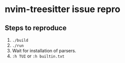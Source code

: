 # nvim-treesitter issue repro

## Steps to reproduce

1. `./build`
2. `./run`
3. Wait for installation of parsers.
4. `:h TUI` or `:h builtin.txt`
